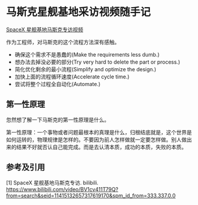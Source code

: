 # 马斯克星舰基地采访视频随手记

[SpaceX 星舰基地马斯克专访视频](https://www.bilibili.com/video/BV1cv411T79Q?from=search&seid=11415132657317619170&spm_id_from=333.337.0.0)

作为工程师，对马斯克的这个流程方法深有感触。

- 确保这个需求不是愚蠢的(Make the requirements less dumb.)
- 想办法去掉没必要的部分(Try very hard to delete the part or process.)
- 简化优化剩余的最小流程(Simplify and optimize the design.)
- 加快上面的流程循环速度(Accelerate cycle time.)
- 尝试将整个过程全自动化(Automate.)

## 第一性原理

忽然想了解一下马斯克的第一性原理是什么。

第一性原理：一个事物或者问题最根本的真理是什么，归根结底就是，这个世界是如何运转的，物理规律是怎样的。不要因为前人怎样做就一定要怎样做。别人做出来的结果不好就否认自己能完成。而是去认清本质，成功的本质，失败的本质。

## 参考及引用

[1]  SpaceX 星舰基地马斯克专访. bilibili. <https://www.bilibili.com/video/BV1cv411T79Q?from=search&seid=11415132657317619170&spm_id_from=333.337.0.0>
